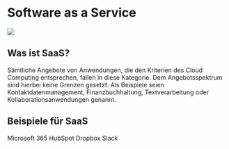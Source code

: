 # Software as a Service

![](https://gbssg.gitlab.io/m346/img/cloud/cloud-servicemodelle.png)  

## Was ist SaaS?

Sämtliche Angebote von Anwendungen, die den Kriterien des Cloud Computing entsprechen, fallen in diese Kategorie. Dem Angebotsspektrum sind hierbei keine Grenzen gesetzt. Als Beispiele seien Kontaktdatenmanagement, Finanzbuchhaltung, Textverarbeitung oder Kollaborationsanwendungen genannt.

## Beispiele für SaaS

Microsoft 365
HubSpot
Dropbox
Slack
